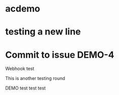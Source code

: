 # acdemo
# testing a new line
# Commit to issue DEMO-4
Webhook test

This is another testing round


DEMO test test test 

